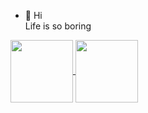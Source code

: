 - 👋 Hi<br>
Life is so boring
<a href="https://github.com/shuzretsu/github-readme-stats">
  <img height=100 align="center" src="https://github-readme-stats.vercel.app/api?username=shuzretsu" />
</a>
<a href="https://github.com/shuzretsu/convoychat">
  <img height=100 align="center" src="https://github-readme-stats.vercel.app/api/top-langs?username=shuzretsu&layout=compact&langs_count=8&card_width=200" />
</a>
